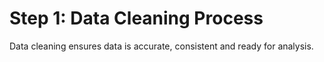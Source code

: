 # Step 1: Data Cleaning Process
Data cleaning ensures data is accurate, consistent and ready for analysis.
